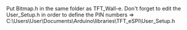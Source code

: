 Put Bitmap.h in the same folder as TFT_Wall-e.
Don't forget to edit the User_Setup.h in order to define the PIN numbers => C:\Users\User\Documents\Arduino\libraries\TFT_eSPI\User_Setup.h
